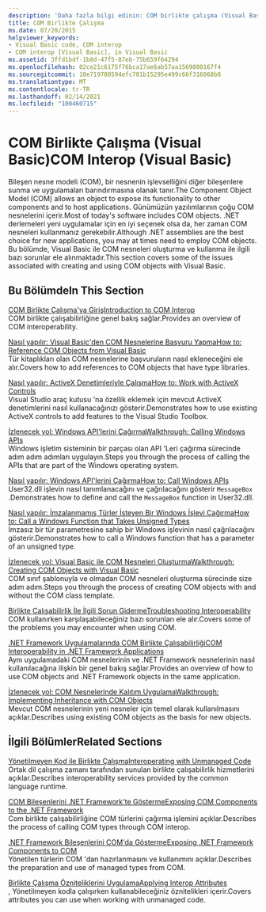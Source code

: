 ```yaml
---
description: 'Daha fazla bilgi edinin: COM birlikte çalışma (Visual Basic)'
title: COM Birlikte Çalışma
ms.date: 07/20/2015
helpviewer_keywords:
- Visual Basic code, COM interop
- COM interop [Visual Basic], in Visual Basic
ms.assetid: 3ffd1bdf-1b8d-47f5-87eb-75b659f64294
ms.openlocfilehash: 02ce21c6175f76bca17ae6ab57aa1569800167f4
ms.sourcegitcommit: 10e719780594efc781b15295e499c66f316068b8
ms.translationtype: MT
ms.contentlocale: tr-TR
ms.lasthandoff: 02/14/2021
ms.locfileid: "100460715"
---
```

# <a name="com-interop-visual-basic"></a><span data-ttu-id="fe92b-103">COM Birlikte Çalışma (Visual Basic)</span><span class="sxs-lookup"><span data-stu-id="fe92b-103">COM Interop (Visual Basic)</span></span>

<span data-ttu-id="fe92b-104">Bileşen nesne modeli (COM), bir nesnenin işlevselliğini diğer bileşenlere sunma ve uygulamaları barındırmasına olanak tanır.</span><span class="sxs-lookup"><span data-stu-id="fe92b-104">The Component Object Model (COM) allows an object to expose its functionality to other components and to host applications.</span></span> <span data-ttu-id="fe92b-105">Günümüzün yazılımlarının çoğu COM nesnelerini içerir.</span><span class="sxs-lookup"><span data-stu-id="fe92b-105">Most of today's software includes COM objects.</span></span> <span data-ttu-id="fe92b-106">.NET derlemeleri yeni uygulamalar için en iyi seçenek olsa da, her zaman COM nesneleri kullanmanız gerekebilir.</span><span class="sxs-lookup"><span data-stu-id="fe92b-106">Although .NET assemblies are the best choice for new applications, you may at times need to employ COM objects.</span></span> <span data-ttu-id="fe92b-107">Bu bölümde, Visual Basic ile COM nesneleri oluşturma ve kullanma ile ilgili bazı sorunlar ele alınmaktadır.</span><span class="sxs-lookup"><span data-stu-id="fe92b-107">This section covers some of the issues associated with creating and using COM objects with Visual Basic.</span></span>  
  
## <a name="in-this-section"></a><span data-ttu-id="fe92b-108">Bu Bölümde</span><span class="sxs-lookup"><span data-stu-id="fe92b-108">In This Section</span></span>  

 [<span data-ttu-id="fe92b-109">COM Birlikte Çalışma'ya Giriş</span><span class="sxs-lookup"><span data-stu-id="fe92b-109">Introduction to COM Interop</span></span>](introduction-to-com-interop.md)  
 <span data-ttu-id="fe92b-110">COM birlikte çalışabilirliğine genel bakış sağlar.</span><span class="sxs-lookup"><span data-stu-id="fe92b-110">Provides an overview of COM interoperability.</span></span>  
  
 [<span data-ttu-id="fe92b-111">Nasıl yapılır: Visual Basic'den COM Nesnelerine Başvuru Yapma</span><span class="sxs-lookup"><span data-stu-id="fe92b-111">How to: Reference COM Objects from Visual Basic</span></span>](how-to-reference-com-objects.md)  
 <span data-ttu-id="fe92b-112">Tür kitaplıkları olan COM nesnelerine başvuruların nasıl ekleneceğini ele alır.</span><span class="sxs-lookup"><span data-stu-id="fe92b-112">Covers how to add references to COM objects that have type libraries.</span></span>  
  
 [<span data-ttu-id="fe92b-113">Nasıl yapılır: ActiveX Denetimleriyle Çalışma</span><span class="sxs-lookup"><span data-stu-id="fe92b-113">How to: Work with ActiveX Controls</span></span>](how-to-work-with-activex-controls.md)  
 <span data-ttu-id="fe92b-114">Visual Studio araç kutusu 'na özellik eklemek için mevcut ActiveX denetimlerini nasıl kullanacağınızı gösterir.</span><span class="sxs-lookup"><span data-stu-id="fe92b-114">Demonstrates how to use existing ActiveX controls to add features to the Visual Studio Toolbox.</span></span>  
  
 [<span data-ttu-id="fe92b-115">İzlenecek yol: Windows API'lerini Çağırma</span><span class="sxs-lookup"><span data-stu-id="fe92b-115">Walkthrough: Calling Windows APIs</span></span>](walkthrough-calling-windows-apis.md)  
 <span data-ttu-id="fe92b-116">Windows işletim sisteminin bir parçası olan API 'Leri çağırma sürecinde adım adım adımları uygulayın.</span><span class="sxs-lookup"><span data-stu-id="fe92b-116">Steps you through the process of calling the APIs that are part of the Windows operating system.</span></span>  
  
 [<span data-ttu-id="fe92b-117">Nasıl yapılır: Windows API'lerini Çağırma</span><span class="sxs-lookup"><span data-stu-id="fe92b-117">How to: Call Windows APIs</span></span>](how-to-call-windows-apis.md)  
 <span data-ttu-id="fe92b-118">User32.dll işlevin nasıl tanımlanacağını ve çağrılacağını gösterir `MessageBox` .</span><span class="sxs-lookup"><span data-stu-id="fe92b-118">Demonstrates how to define and call the `MessageBox` function in User32.dll.</span></span>  
  
 [<span data-ttu-id="fe92b-119">Nasıl yapılır: İmzalanmamış Türler İsteyen Bir Windows İşlevi Çağırma</span><span class="sxs-lookup"><span data-stu-id="fe92b-119">How to: Call a Windows Function that Takes Unsigned Types</span></span>](how-to-call-a-windows-function-that-takes-unsigned-types.md)  
 <span data-ttu-id="fe92b-120">İmzasız bir tür parametresine sahip bir Windows işlevinin nasıl çağrılacağını gösterir.</span><span class="sxs-lookup"><span data-stu-id="fe92b-120">Demonstrates how to call a Windows function that has a parameter of an unsigned type.</span></span>  
  
 [<span data-ttu-id="fe92b-121">İzlenecek yol: Visual Basic ile COM Nesneleri Oluşturma</span><span class="sxs-lookup"><span data-stu-id="fe92b-121">Walkthrough: Creating COM Objects with Visual Basic</span></span>](walkthrough-creating-com-objects.md)  
 <span data-ttu-id="fe92b-122">COM sınıf şablonuyla ve olmadan COM nesneleri oluşturma sürecinde size adım adım.</span><span class="sxs-lookup"><span data-stu-id="fe92b-122">Steps you through the process of creating COM objects with and without the COM class template.</span></span>  
  
 [<span data-ttu-id="fe92b-123">Birlikte Çalışabilirlik İle İlgili Sorun Giderme</span><span class="sxs-lookup"><span data-stu-id="fe92b-123">Troubleshooting Interoperability</span></span>](troubleshooting-interoperability.md)  
 <span data-ttu-id="fe92b-124">COM kullanırken karşılaşabileceğiniz bazı sorunları ele alır.</span><span class="sxs-lookup"><span data-stu-id="fe92b-124">Covers some of the problems you may encounter when using COM.</span></span>  
  
 [<span data-ttu-id="fe92b-125">.NET Framework Uygulamalarında COM Birlikte Çalışabilirliği</span><span class="sxs-lookup"><span data-stu-id="fe92b-125">COM Interoperability in .NET Framework Applications</span></span>](com-interoperability-in-net-framework-applications.md)  
 <span data-ttu-id="fe92b-126">Aynı uygulamadaki COM nesnelerinin ve .NET Framework nesnelerinin nasıl kullanılacağına ilişkin bir genel bakış sağlar.</span><span class="sxs-lookup"><span data-stu-id="fe92b-126">Provides an overview of how to use COM objects and .NET Framework objects in the same application.</span></span>  
  
 [<span data-ttu-id="fe92b-127">İzlenecek yol: COM Nesnelerinde Kalıtım Uygulama</span><span class="sxs-lookup"><span data-stu-id="fe92b-127">Walkthrough: Implementing Inheritance with COM Objects</span></span>](walkthrough-implementing-inheritance-with-com-objects.md)  
 <span data-ttu-id="fe92b-128">Mevcut COM nesnelerinin yeni nesneler için temel olarak kullanılmasını açıklar.</span><span class="sxs-lookup"><span data-stu-id="fe92b-128">Describes using existing COM objects as the basis for new objects.</span></span>  
  
## <a name="related-sections"></a><span data-ttu-id="fe92b-129">İlgili Bölümler</span><span class="sxs-lookup"><span data-stu-id="fe92b-129">Related Sections</span></span>  

 [<span data-ttu-id="fe92b-130">Yönetilmeyen Kod ile Birlikte Çalışma</span><span class="sxs-lookup"><span data-stu-id="fe92b-130">Interoperating with Unmanaged Code</span></span>](../../../framework/interop/index.md)  
 <span data-ttu-id="fe92b-131">Ortak dil çalışma zamanı tarafından sunulan birlikte çalışabilirlik hizmetlerini açıklar.</span><span class="sxs-lookup"><span data-stu-id="fe92b-131">Describes interoperability services provided by the common language runtime.</span></span>  
  
 [<span data-ttu-id="fe92b-132">COM Bileşenlerini .NET Framework'te Gösterme</span><span class="sxs-lookup"><span data-stu-id="fe92b-132">Exposing COM Components to the .NET Framework</span></span>](../../../framework/interop/exposing-com-components.md)  
 <span data-ttu-id="fe92b-133">Com birlikte çalışabilirliğine COM türlerini çağırma işlemini açıklar.</span><span class="sxs-lookup"><span data-stu-id="fe92b-133">Describes the process of calling COM types through COM interop.</span></span>  
  
 [<span data-ttu-id="fe92b-134">.NET Framework Bileşenlerini COM'da Gösterme</span><span class="sxs-lookup"><span data-stu-id="fe92b-134">Exposing .NET Framework Components to COM</span></span>](../../../framework/interop/exposing-dotnet-components-to-com.md)  
 <span data-ttu-id="fe92b-135">Yönetilen türlerin COM 'dan hazırlanmasını ve kullanımını açıklar.</span><span class="sxs-lookup"><span data-stu-id="fe92b-135">Describes the preparation and use of managed types from COM.</span></span>  
  
 [<span data-ttu-id="fe92b-136">Birlikte Çalışma Özniteliklerini Uygulama</span><span class="sxs-lookup"><span data-stu-id="fe92b-136">Applying Interop Attributes</span></span>](../../../standard/native-interop/apply-interop-attributes.md)  
 <span data-ttu-id="fe92b-137">, Yönetilmeyen kodla çalışırken kullanabileceğiniz öznitelikleri içerir.</span><span class="sxs-lookup"><span data-stu-id="fe92b-137">Covers attributes you can use when working with unmanaged code.</span></span>
